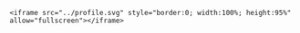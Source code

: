     <iframe src="../profile.svg" style="border:0; width:100%; height:95%" allow="fullscreen"></iframe>